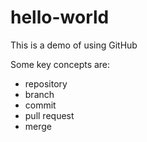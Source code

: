 # hello-world

This is a demo of using GitHub

Some key concepts are:

* repository
* branch
* commit
* pull request
* merge
